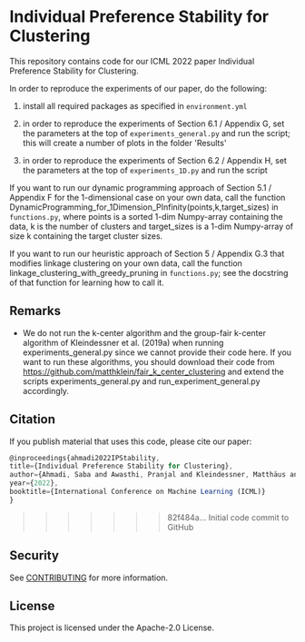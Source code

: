 # Individual Preference Stability for Clustering

This repository contains code for our ICML 2022 paper Individual Preference Stability for Clustering.

In order to reproduce the experiments of our paper, do the following:

1) install all required packages as specified in `environment.yml`

2) in order to reproduce the experiments of Section 6.1 / Appendix G, set the parameters at the top of `experiments_general.py` and run the script; this will create a number of plots in the folder 'Results'

3) in order to reproduce the experiments of Section 6.2 / Appendix H, set the parameters at the top of `experiments_1D.py` and run the script

If you want to run our dynamic programming approach of Section 5.1 / Appendix F for the 1-dimensional case on your own data, call the function DynamicProgramming_for_1Dimension_PInfinity(points,k,target_sizes) in `functions.py`, where points is a sorted 1-dim Numpy-array containing the data, k is the number of clusters and target_sizes is a 1-dim Numpy-array of size k containing the target cluster sizes.

If you want to run our heuristic approach of Section 5 / Appendix G.3 that modifies linkage clustering on your own data, call the function linkage_clustering_with_greedy_pruning in `functions.py`; see the docstring of that function for learning how to call it.

## Remarks
+ We do not run the k-center algorithm and the group-fair k-center algorithm of Kleindessner et al. (2019a) when running experiments_general.py since we cannot provide their code here. If you want to run these algorithms, you should download their code from https://github.com/matthklein/fair_k_center_clustering and extend the scripts experiments_general.py and run_experiment_general.py accordingly.

## Citation

If you publish material that uses this code, please cite our paper:

```js
@inproceedings{ahmadi2022IPStability,
title={Individual Preference Stability for Clustering},
author={Ahmadi, Saba and Awasthi, Pranjal and Kleindessner, Matthäus and Khuller, Samir and Morgenstern, Jamie and Sukprasert, Pattara and Vakilian, Ali},
year={2022},
booktitle={International Conference on Machine Learning (ICML)}
}
```
>>>>>>> 82f484a... Initial code commit to GitHub

## Security

See [CONTRIBUTING](CONTRIBUTING.md#security-issue-notifications) for more information.

## License

This project is licensed under the Apache-2.0 License.